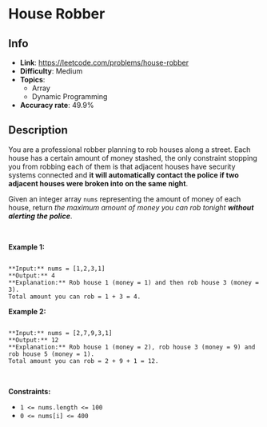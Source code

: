 # House Robber

## Info  
- **Link**: https://leetcode.com/problems/house-robber
- **Difficulty**: Medium  
- **Topics**:   
    - Array
    - Dynamic Programming
- **Accuracy rate**: 49.9%  

## Description  
    
You are a professional robber planning to rob houses along a street. Each house has a certain amount of money stashed, the only constraint stopping you from robbing each of them is that adjacent houses have security systems connected and **it will automatically contact the police if two adjacent houses were broken into on the same night**.


Given an integer array `nums` representing the amount of money of each house, return *the maximum amount of money you can rob tonight **without alerting the police***.


 


**Example 1:**



```

**Input:** nums = [1,2,3,1]
**Output:** 4
**Explanation:** Rob house 1 (money = 1) and then rob house 3 (money = 3).
Total amount you can rob = 1 + 3 = 4.

```

**Example 2:**



```

**Input:** nums = [2,7,9,3,1]
**Output:** 12
**Explanation:** Rob house 1 (money = 2), rob house 3 (money = 9) and rob house 5 (money = 1).
Total amount you can rob = 2 + 9 + 1 = 12.

```

 


**Constraints:**


* `1 <= nums.length <= 100`
* `0 <= nums[i] <= 400`


  
    